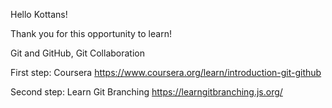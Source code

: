 Hello Kottans! 

Thank you for this opportunity to learn!


Git and GitHub, Git Collaboration

First step: Coursera https://www.coursera.org/learn/introduction-git-github

Second step: Learn Git Branching https://learngitbranching.js.org/
